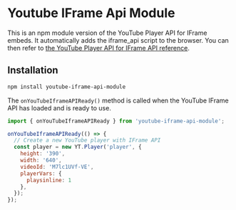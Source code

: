 # Youtube IFrame Api Module

This is an npm module version of the YouTube Player API for IFrame embeds. It automatically adds the iframe_api script to the browser. You can then refer to <a href="https://developers.google.com/youtube/iframe_api_reference" target="_blank">the YouTube Player API for IFrame API reference</a>.

## Installation

```bash
npm install youtube-iframe-api-module
```


The `onYouTubeIframeAPIReady()` method is called when the YouTube IFrame API has loaded and is ready to use.

```js
import { onYouTubeIframeAPIReady } from 'youtube-iframe-api-module';

onYouTubeIframeAPIReady(() => {
  // Create a new YouTube player with IFrame API
  const player = new YT.Player('player', {
    height: '390',
    width: '640',
    videoId: 'M7lc1UVf-VE',
    playerVars: {
      playsinline: 1
    },
  });
});
```

